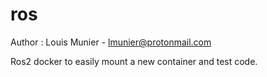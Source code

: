 # ros

Author : Louis Munier - lmunier@protonmail.com

Ros2 docker to easily mount a new container and test code.
